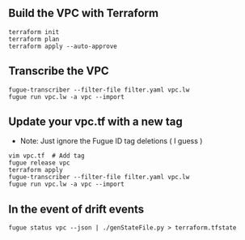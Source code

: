 ## Build the VPC with Terraform

```
terraform init
terraform plan
terraform apply --auto-approve
```

## Transcribe the VPC

```
fugue-transcriber --filter-file filter.yaml vpc.lw
fugue run vpc.lw -a vpc --import
```

## Update your vpc.tf with a new tag

* Note: Just ignore the Fugue ID tag deletions ( I guess )
```
vim vpc.tf  # Add tag
fugue release vpc
terraform apply
fugue-transcriber --filter-file filter.yaml vpc.lw
fugue run vpc.lw -a vpc --import
```

## In the event of drift events

```
fugue status vpc --json | ./genStateFile.py > terraform.tfstate
```

